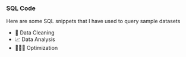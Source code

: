 <h3 align="left">SQL Code</h3>
<p>Here are some SQL snippets that I have used to query sample datasets</p>

- 🧽 Data Cleaning
- 📈 Data Analysis
- 🏃🏻‍♀️ Optimization
